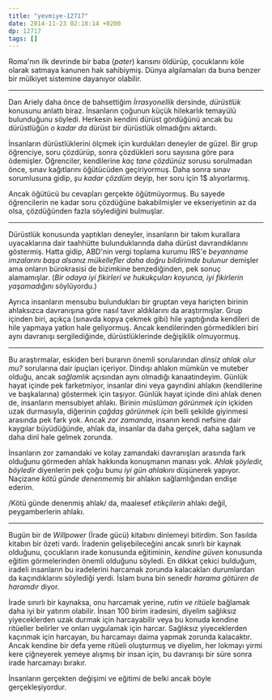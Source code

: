 ```yaml
---
title: "yevmiye-12717"
date: 2014-11-23 02:18:14 +0200
dp: 12717
tags: []
---
```


Roma'nın ilk devrinde bir baba (*pater*) karısını öldürüp, çocuklarını
köle olarak satmaya kanunen hak sahibiymiş. Dünya algılamaları da buna
benzer bir mülkiyet sistemine dayanıyor olabilir.

--------------

Dan Ariely daha önce de bahsettiğim *İrrasyonellik* dersinde,
*dürüstlük* konusunu anlattı biraz. İnsanların çoğunun küçük hilekarlık
temayülü bulunduğunu söyledi. Herkesin kendini dürüst gördüğünü ancak bu
dürüstlüğün *o kadar da* dürüst bir dürüstlük olmadığını aktardı.

İnsanların dürüstlüklerini ölçmek için kurdukları deneyler de güzel. Bir
grup öğrenciye, soru çözdürüp, sonra çözdükleri soru sayısına göre para
ödemişler. Öğrenciler, kendilerine *kaç tane çözdünüz* sorusu sorulmadan
önce, sınav kağıtlarını öğütücüden geçiriyormuş. Daha sonra sınav
sorumlusuna gidip, *şu kadar çözdüm* deyip, her soru için 1$
alıyorlarmış.

Ancak öğütücü bu cevapları gerçekte öğütmüyormuş. Bu sayede öğrencilerin
ne kadar soru çözdüğüne bakabilmişler ve ekseriyetinin az da olsa,
çözdüğünden fazla söylediğini bulmuşlar.

--------------

Dürüstlük konusunda yaptıkları deneyler, insanların bir takım kurallara
uyacaklarına dair taahhütte bulunduklarında daha dürüst davrandıklarını
göstermiş. Hatta gidip, ABD'nin vergi toplama kurumu IRS'e *beyanname
imzalarını başa alsanız mükellefler daha doğru bildirimde bulunur*
demişler ama onların bürokrasisi de bizimkine benzediğinden, pek sonuç
alamamışlar. (*Bir odaya iyi fikirleri ve hukukçuları koyunca, iyi
fikirlerin yaşamadığını* söylüyordu.)

Ayrıca insanların mensubu bulundukları bir gruptan veya hariçten birinin
ahlaksızca davranışına göre nasıl tavır aldıklarını da araştırmışlar.
Grup içinden biri, açıkça (sınavda kopya çekmek gibi) hile yaptığında
kendileri de hile yapmaya yatkın hale geliyormuş. Ancak kendilerinden
görmedikleri biri aynı davranışı sergilediğinde, dürüstlüklerinde
değişiklik olmuyormuş.

--------------

Bu araştırmalar, eskiden beri buranın önemli sorularından *dinsiz ahlak
olur mu?* sorularına dair ipuçları içeriyor. Dindışı ahlakın mümkün ve
muteber olduğu, ancak *sağlamlık* açısından aynı olmadığı kanaatindeyim.
Günlük hayat içinde pek farketmiyor, insanlar dini veya gayrıdini
ahlakın (kendilerine ve başkalarına) göstermek için taşıyor. Günlük
hayat içinde dini ahlak denen de, insanların mensubiyet ahlakı. Birinin
*müslüman görünmek için* içkiden uzak durmasıyla, diğerinin *çağdaş
görünmek için* belli şekilde giyinmesi arasında pek fark yok. Ancak *zor
zamanda*, insanın kendi nefsine dair kaygılar büyüdüğünde, ahlak da,
insanlar da daha gerçek, daha sağlam ve daha dinî hale gelmek zorunda.

İnsanların zor zamandaki ve kolay zamandaki davranışları arasında fark
olduğunu görmeden ahlak hakkında konuşmanın manası yok. *Ahlak şöyledir,
böyledir* diyenlerin pek çoğu bunu *iyi gün ahlakını* düşünerek yapıyor.
Naçizane *kötü günde denenmemiş* bir ahlakın sağlamlığından endişe
ederim.

/Kötü günde denenmiş ahlak/ da, maalesef *etikçilerin* ahlakı değil,
peygamberlerin ahlakı.

--------------

Bugün bir de *Willpower* (İrade gücü) kitabını dinlemeyi bitirdim. Son
fasılda kitabın bir özeti vardı. İradenin gelişebileceğini ancak sınırlı
bir kaynak olduğunu, çocukların irade konusunda eğitiminin, *kendine
güven* konusunda eğitim görmelerinden önemli olduğunu söyledi. En dikkat
çekici bulduğum, iradeli insanların bu iradelerini harcamak zorunda
kalacakları durumlardan da kaçındıklarını söylediği yerdi. İslam buna
bin senedir *harama götüren de haramdır* diyor.

İrade sınırlı bir kaynaksa, onu harcamak yerine, *rutin ve ritüele*
bağlamak daha iyi bir yatırım olabilir. İnsan 100 birim iradesini,
diyelim sağlıksız yiyeceklerden uzak durmak için harcayabilir veya bu
konuda kendine ritüeller belirler ve onları uygulamak için harcar.
Sağlıksız yiyeceklerden kaçınmak için harcayan, bu harcamayı daima
yapmak zorunda kalacaktır. Ancak kendine bir defa yeme ritüeli
oluşturmuş ve diyelim, her lokmayı yirmi kere çiğneyerek yemeye alışmış
bir insan için, bu davranışı bir süre sonra irade harcamayı bırakır.

İnsanların gerçekten değişimi ve eğitimi de belki ancak böyle
gerçekleşiyordur.


